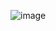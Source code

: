 ![image](https://github.com/anhshidou/For-EHC-Training/assets/120787381/7d8a716a-5a7d-44b7-bef3-226fe04857e0)

